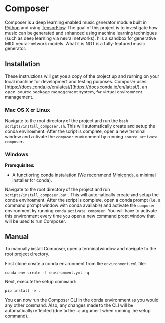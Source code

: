 # Composer
Composer is a deep learning enabled music generator module built in [Python](https://www.python.org/) and using [TensorFlow](https://www.tensorflow.org/). The goal of this project is to investigate how music can be generated and enhanced using machine learning techniques (such as deep learning via neural networks). It is a sandbox for generative MIDI neural-network models. What it is NOT is a fully-featured music generator.

## Installation
These instructions will get you a copy of the project up and running on your local machine for development and testing purposes. Composer uses [https://docs.conda.io/en/latest/](https://docs.conda.io/en/latest/), an open-source package management system, for virtual environment management. 

### Mac OS X or Linux
Navigate to the root directory of the project and run the ``bash scripts/install_composer.sh``. This will automatically create and setup the conda environment. After the script is complete, open a new terminal window and activate the ``composer`` environment by running ``source activate composer``.

### Windows
**Prerequisites:**
* A functioning conda installation (We recommend [Miniconda](https://docs.conda.io/en/latest/miniconda.html), a minimal installer for conda).

Navigate to the root directory of the project and run ``scripts/install_composer.bat`` . This will automatically create and setup the conda environment. After the script is complete, open a conda prompt (i.e. a command prompt window with conda available) and activate the ``composer`` environment by running ``conda activate composer``. You will have to activate this environment every time you open a new command propt window that will be used to run Composer.

## Manual
To manually install Composer, open a terminal window and navigate to the root project directory.

First clone create a conda environment from the ``environment.yml`` file:
```
conda env create -f environment.yml -q
```
Next, execute the setup command:
```
pip install -e .
``` 

You can now run the Composer CLI in the conda environment as you would any other command. Also, any changes made to the CLI will be automatically reflected (due to the ``-e`` argument when running the setup command).
